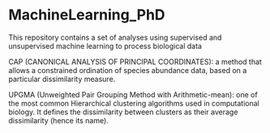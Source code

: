 # MachineLearning_PhD
This repository contains a set of analyses using supervised and unsupervised machine learning to process biological data

CAP (CANONICAL ANALYSIS OF PRINCIPAL COORDINATES): a method that allows a constrained ordination of species abundance data, based on a particular dissimilarity measure.

UPGMA (Unweighted Pair Grouping Method with Arithmetic-mean): one of the most common Hierarchical clustering algorithms used in computational biology. It defines the dissimilarity between clusters as their average dissimilarity (hence its name).

